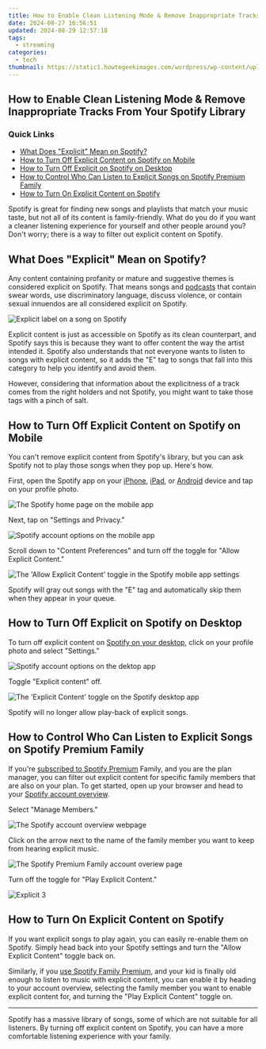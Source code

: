 ```yaml
---
title: How to Enable Clean Listening Mode & Remove Inappropriate Tracks From Your Spotify Library
date: 2024-08-27 16:56:51
updated: 2024-08-29 12:57:18
tags:
  - streaming
categories:
  - tech
thumbnail: https://static1.howtogeekimages.com/wordpress/wp-content/uploads/2023/07/52690208547_9a99831052_o.jpg
---
```


## How to Enable Clean Listening Mode & Remove Inappropriate Tracks From Your Spotify Library

### Quick Links

* [What Does "Explicit" Mean on Spotify?](https://instagram-clips.techidaily.com/elevate-your-instagram-imagery-with-striking-borders/)
* [How to Turn Off Explicit Content on Spotify on Mobile](https://android-location.techidaily.com/10-free-location-spoofers-to-fake-gps-location-on-your-nokia-g310-drfone-by-drfone-virtual/)
* [How to Turn Off Explicit on Spotify on Desktop](https://vp-tips.techidaily.com/2024-approved-a-showcase-of-excellence-the-best-9-platforms-for-accessing-3d-font-innovations/)
* [How to Control Who Can Listen to Explicit Songs on Spotify Premium Family](https://extra-hints.techidaily.com/updated-cheapest-and-most-reliable-cloud-options/)
* [How to Turn On Explicit Content on Spotify](https://ai-video-editing.techidaily.com/updated-in-2024-understanding-the-best-tools-for-changing-sky-background/)

 Spotify is great for finding new songs and playlists that match your music taste, but not all of its content is family-friendly. What do you do if you want a cleaner listening experience for yourself and other people around you? Don't worry; there is a way to filter out explicit content on Spotify.

##  What Does "Explicit" Mean on Spotify?

 Any content containing profanity or mature and suggestive themes is considered explicit on Spotify. That means songs and [podcasts](https://facebook-video-files.techidaily.com/updated-in-2024-unlocking-archived-stories-from-facebook-a-digital-handbook/) that contain swear words, use discriminatory language, discuss violence, or contain sexual innuendos are all considered explicit on Spotify.

![Explicit label on a song on Spotify](https://static1.howtogeekimages.com/wordpress/wp-content/uploads/2024/02/2024-02-06_14-54-20.png) 

 Explicit content is just as accessible on Spotify as its clean counterpart, and Spotify says this is because they want to offer content the way the artist intended it. Spotify also understands that not everyone wants to listen to songs with explicit content, so it adds the "E" tag to songs that fall into this category to help you identify and avoid them.

 However, considering that information about the explicitness of a track comes from the right holders and not Spotify, you might want to take those tags with a pinch of salt.

##  How to Turn Off Explicit Content on Spotify on Mobile

 You can't remove explicit content from Spotify's library, but you can ask Spotify not to play those songs when they pop up. Here's how.

 First, open the Spotify app on your [iPhone](https://apps.apple.com/us/app/spotify-music-and-podcasts/id324684580), [iPad](https://apps.apple.com/us/app/spotify-music-and-podcasts/id324684580), or [Android](https://www.anrdoezrs.net/links/3607085/type/dlg/sid/UUhtgUeUpU2001891/https://play.google.com/store/apps/details?id=com.spotify.music&hl=en%5FUS&gl=US) device and tap on your profile photo. 

![The Spotify home page on the mobile app](https://static1.howtogeekimages.com/wordpress/wp-content/uploads/2024/02/spotify-0-1.jpg) 

 Next, tap on "Settings and Privacy."

![Spotify account options on the mobile app](https://static1.howtogeekimages.com/wordpress/wp-content/uploads/2024/02/spotify-5-1.jpg) 

 Scroll down to "Content Preferences" and turn off the toggle for "Allow Explicit Content."

![The 'Allow Explicit Content' toggle in the Spotify mobile app settings](https://static1.howtogeekimages.com/wordpress/wp-content/uploads/2024/02/explicit-5.jpg) 

 Spotify will gray out songs with the "E" tag and automatically skip them when they appear in your queue.

##  How to Turn Off Explicit on Spotify on Desktop

 To turn off explicit content on [Spotify on your desktop](https://www.spotify.com/us/download/), click on your profile photo and select "Settings."

![Spotify account options on the dektop app](https://static1.howtogeekimages.com/wordpress/wp-content/uploads/2024/02/spotify-15-1.jpg) 

 Toggle "Explicit content" off.

![The 'Explicit Content' toggle on the Spotify desktop app](https://static1.howtogeekimages.com/wordpress/wp-content/uploads/2024/02/explicit-1.jpg) 

 Spotify will no longer allow play-back of explicit songs.

##  How to Control Who Can Listen to Explicit Songs on Spotify Premium Family

 If you're [subscribed to Spotify Premium](https://twitter-videos.techidaily.com/new-in-2024-digital-drama-videoviral-sagas-unfold-online/) Family, and you are the plan manager, you can filter out explicit content for specific family members that are also on your plan. To get started, open up your browser and head to your [Spotify account overview](https://www.spotify.com/us/account/overview/).

 Select "Manage Members."

![The Spotify account overview webpage](https://static1.howtogeekimages.com/wordpress/wp-content/uploads/2024/02/explicit-2.jpg) 

 Click on the arrow next to the name of the family member you want to keep from hearing explicit music.

![The Spotify Premium Family account overiew page](https://static1.howtogeekimages.com/wordpress/wp-content/uploads/2024/02/explicit-6.jpg) 

 Turn off the toggle for "Play Explicit Content."

![Explicit 3](https://static1.howtogeekimages.com/wordpress/wp-content/uploads/2024/02/explicit-3.jpg) 

##  How to Turn On Explicit Content on Spotify

 If you want explicit songs to play again, you can easily re-enable them on Spotify. Simply head back into your Spotify settings and turn the "Allow Explicit Content" toggle back on.

 Similarly, if you [use Spotify Family Premium](https://tech-renaissance.techidaily.com/unlocking-the-secrets-of-successful-tiktok-duets-for-beginners/), and your kid is finally old enough to listen to music with explicit content, you can enable it by heading to your account overview, selecting the family member you want to enable explicit content for, and turning the "Play Explicit Content" toggle on.

---

 Spotify has a massive library of songs, some of which are not suitable for all listeners. By turning off explicit content on Spotify, you can have a more comfortable listening experience with your family.

<ins class="adsbygoogle"
     style="display:block"
     data-ad-format="autorelaxed"
     data-ad-client="ca-pub-7571918770474297"
     data-ad-slot="1223367746"></ins>



<ins class="adsbygoogle"
     style="display:block"
     data-ad-client="ca-pub-7571918770474297"
     data-ad-slot="8358498916"
     data-ad-format="auto"
     data-full-width-responsive="true"></ins>
